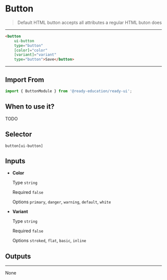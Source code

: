# Button

> Default HTML button accepts all attributes a regular HTML buton does

---

```html
<button
    ui-button
    type="button"
    [color]="color"
    [variant]="variant"
    type="button">Save</button>
```

---

## Import From
```typescript
import { ButtonModule } from '@ready-education/ready-ui';
```

## When to use it?
TODO


## Selector
`button[ui-button]`


## Inputs

- **Color**

  Type `string`

  Required `false`

  Options `primary`, `danger`, `warning`, `default`, `white`

- **Variant**

  Type `string`

  Required `false`

  Options `stroked`, `flat`, `basic`, `inline`


## Outputs

---

None

